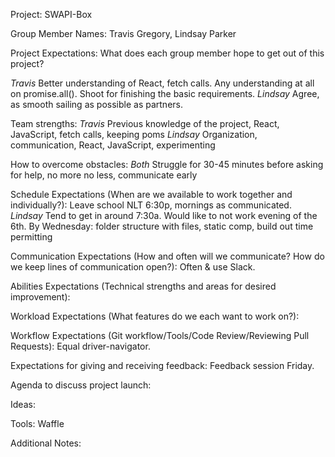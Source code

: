 Project: SWAPI-Box

Group Member Names: Travis Gregory, Lindsay Parker

Project Expectations: What does each group member hope to get out of this project?

*Travis* Better understanding of React, fetch calls.  Any understanding at all on promise.all().  Shoot for finishing the basic requirements.
*Lindsay* Agree, as smooth sailing as possible as partners.
	
Team strengths:
*Travis* Previous knowledge of the project, React, JavaScript, fetch calls, keeping poms
*Lindsay* Organization, communication, React, JavaScript, experimenting

How to overcome obstacles:
*Both* Struggle for 30-45 minutes before asking for help, no more no less, communicate early 

Schedule Expectations (When are we available to work together and individually?):
Leave school NLT 6:30p, mornings as communicated.
*Lindsay*  Tend to get in around 7:30a.  Would like to not work evening of the 6th.
By Wednesday: folder structure with files, static comp, build out time permitting

Communication Expectations (How and often will we communicate? How do we keep lines of communication open?):
Often & use Slack.

Abilities Expectations (Technical strengths and areas for desired improvement):

Workload Expectations (What features do we each want to work on?):

Workflow Expectations (Git workflow/Tools/Code Review/Reviewing Pull Requests): 
Equal driver-navigator.

Expectations for giving and receiving feedback:
Feedback session Friday.

Agenda to discuss project launch:

Ideas:
 
Tools: 
Waffle

Additional Notes:
